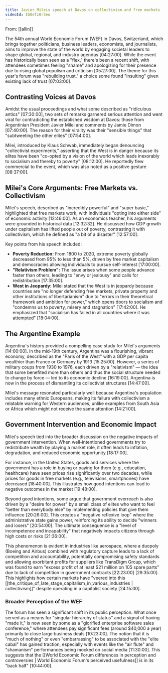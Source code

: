 ```yaml
---
title: Javier Mileis speech at Davos on collectivism and free markets
videoId: IG0dfz0r3eo
---
```


From: [[allin]] <br/> 

The 54th annual World Economic Forum (WEF) in Davos, Switzerland, which brings together politicians, business leaders, economists, and journalists, aims to improve the state of the world by engaging societal leaders to shape global, regional, and industry agendas <a class="yt-timestamp" data-t="04:27:00">[04:27:00]</a>. While the event has historically been seen as a "flex," there's been a recent shift, with attendees sometimes feeling "shame" and apologizing for their presence due to rising global populism and criticism <a class="yt-timestamp" data-t="05:27:00">[05:27:00]</a>. The theme for this year's forum was "rebuilding trust," a choice some found "insulting" given existing lack of trust <a class="yt-timestamp" data-t="07:03:00">[07:03:00]</a>.

## Contrasting Voices at Davos

Amidst the usual proceedings and what some described as "ridiculous antics" <a class="yt-timestamp" data-t="07:30:00">[07:30:00]</a>, two sets of remarks garnered serious attention and went viral for contradicting the established wisdom at Davos: those from Argentinian President Javier Milei and comments by Jamie Dimon <a class="yt-timestamp" data-t="07:40:00">[07:40:00]</a>. The reason for their virality was their "sensible things" that "subtweeting the other elites" <a class="yt-timestamp" data-t="07:54:00">[07:54:00]</a>.

Milei, introduced by Klaus Schwab, immediately began denouncing "collectivist experiments," asserting that the West is in danger because its elites have been "co-opted by a vision of the world which leads inexorably to socialism and thereby to poverty" <a class="yt-timestamp" data-t="08:12:00">[08:12:00]</a>. He reportedly flew commercial to the event, which was also noted as a positive gesture <a class="yt-timestamp" data-t="08:37:00">[08:37:00]</a>.

## Milei's Core Arguments: Free Markets vs. Collectivism

Milei's speech, described as "incredibly powerful" and "super basic," highlighted that free markets work, with individuals "opting into either side" of economic activity <a class="yt-timestamp" data-t="12:46:00">[12:46:00]</a>. As an economics teacher, his arguments were grounded in historical data <a class="yt-timestamp" data-t="12:32:00">[12:32:32]</a>. He discussed how GDP growth under capitalism has lifted people out of poverty, contrasting it with collectivism, which he defined as "a bit of a disaster" <a class="yt-timestamp" data-t="12:57:00">[12:57:00]</a>.

Key points from his speech included:
*   **Poverty Reduction:** From 1800 to 2020, extreme poverty globally decreased from 95% to less than 5%, driven by free market capitalism and democracies allowing individuals to pursue self-interest <a class="yt-timestamp" data-t="17:00:00">[17:00:00]</a>.
*   **"Relativism Problem":** The issue arises when some people advance faster than others, leading to "envy or jealousy" and calls for redistribution <a class="yt-timestamp" data-t="17:35:00">[17:35:00]</a>.
*   **West in Jeopardy:** Milei stated that the West is in jeopardy because countries are "no longer defending free markets, private property and other institutions of libertarianism" due to "errors in their theoretical framework and ambition for power," which opens doors to socialism and "condemns us to poverty, misery and stagnation" <a class="yt-timestamp" data-t="17:42:00">[17:42:00]</a>. He emphasized that "socialism has failed in all countries where it was attempted" <a class="yt-timestamp" data-t="18:04:00">[18:04:00]</a>.

## The Argentine Example

Argentina's history provided a compelling case study for Milei's arguments <a class="yt-timestamp" data-t="14:00:00">[14:00:00]</a>. In the mid-19th century, Argentina was a flourishing, vibrant economy, described as the "Paris of the West" with a GDP per capita wealthier than France or Germany by 1913 <a class="yt-timestamp" data-t="15:25:00">[15:25:00]</a>. However, a series of military coups from 1930 to 1976, each driven by a "relativism" — the idea that some benefited more than others and thus the social structure needed to change by force — led to its economic decline <a class="yt-timestamp" data-t="16:19:00">[16:19:00]</a>. Argentina is now in the process of dismantling its collectivist structures <a class="yt-timestamp" data-t="14:47:00">[14:47:00]</a>.

Milei's message resonated particularly well because Argentina's population includes many ethnic Europeans, making its failure with collectivism a relatable warning for Western audiences, unlike examples from South Asia or Africa which might not receive the same attention <a class="yt-timestamp" data-t="14:21:00">[14:21:00]</a>.

## Government Intervention and Economic Impact

Milei's speech tied into the broader discussion on the negative impacts of government intervention. When well-intentioned governments try to redistribute wealth by playing a market role, it often leads to inflation, degradation, and reduced economic opportunity <a class="yt-timestamp" data-t="18:17:00">[18:17:00]</a>.

For instance, in the United States, goods and services where the government has a role in buying or paying for them (e.g., education, healthcare) have seen prices rise significantly over two decades, while prices for goods in free markets (e.g., televisions, smartphones) have decreased <a class="yt-timestamp" data-t="18:40:00">[18:40:00]</a>. This illustrates how good intentions can lead to negative outcomes in the market <a class="yt-timestamp" data-t="19:48:00">[19:48:00]</a>.

Beyond good intentions, some argue that government overreach is also driven by a "desire for power" by a small class of elites who want to feel "better than everybody else" by implementing policies that give them influence <a class="yt-timestamp" data-t="20:26:00">[20:26:00]</a>. This creates a "negative reflexive loop" where the administrative state gains power, reinforcing its ability to decide "winners and losers" <a class="yt-timestamp" data-t="20:54:00">[20:54:00]</a>. The ultimate consequence is a "level of incompetence and incapability" that negatively impacts citizens through high costs or risks <a class="yt-timestamp" data-t="21:36:00">[21:36:00]</a>.

This phenomenon is evident in industries like aerospace, where a duopoly (Boeing and Airbus) combined with regulatory capture leads to a lack of competition and accountability, potentially compromising safety standards and allowing exorbitant profits for suppliers like TransDigm Group, which was found to earn "excess profit of at least $21 million on 105 spare parts" due to lack of competition in government contracts <a class="yt-timestamp" data-t="22:23:00">[22:23:00]</a> <a class="yt-timestamp" data-t="29:35:00">[29:35:00]</a>. This highlights how certain markets have "veered into this [[the_critique_of_late_stage_capitalism_in_various_industries | collectivism]]" despite operating in a capitalist society <a class="yt-timestamp" data-t="24:15:00">[24:15:00]</a>.

### Broader Perception of the WEF
The forum has seen a significant shift in its public perception. What once served as a means for "singular hierarchy of status" and a signal of having "made it," is now seen by some as a "glorified enterprise software sales conference," where attendees pay significant fees (around $40,000 a year) primarily to close large business deals <a class="yt-timestamp" data-t="10:23:00">[10:23:00]</a>. The notion that it is "much of nothing" or even "embarrassing" to be associated with the "elite cabal" has gained traction, especially with events like the "air flute" and "shamanism" performances being mocked on social media <a class="yt-timestamp" data-t="11:30:00">[11:30:00]</a>. This suggests that the [[World Economic Forum differences in perception and controversies | World Economic Forum's perceived usefulness]] is in its "back half" <a class="yt-timestamp" data-t="10:44:00">[10:44:00]</a>.